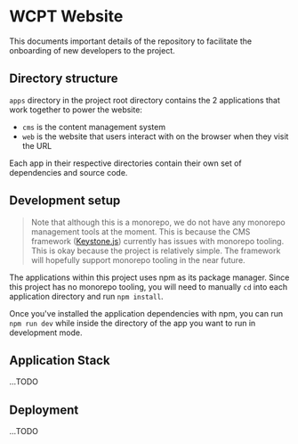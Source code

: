 # WCPT Website

This documents important details of the repository to facilitate the onboarding of new developers to the project.

## Directory structure

`apps` directory in the project root directory contains the 2 applications that work together to power the website:

- `cms` is the content management system
- `web` is the website that users interact with on the browser when they visit the URL

Each app in their respective directories contain their own set of dependencies and source code.

## Development setup

> Note that although this is a monorepo, we do not have any monorepo management tools at the moment. This is because the CMS framework ([Keystone.js](https://keystonejs.com/)) currently has issues with monorepo tooling. This is okay because the project is relatively simple. The framework will hopefully support monorepo tooling in the near future.

The applications within this project uses npm as its package manager. Since this project has no monorepo tooling, you will need to manually `cd` into each application directory and run `npm install`.

Once you've installed the application dependencies with npm, you can run `npm run dev` while inside the directory of the app you want to run in development mode.

## Application Stack

...TODO

## Deployment

...TODO
